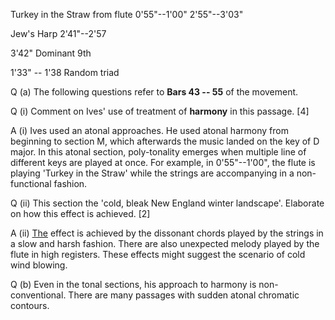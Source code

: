 Turkey in the Straw from flute
0'55"--1'00"
2'55"--3'03"

Jew's Harp
2'41"--2'57

3'42" Dominant 9th

1'33" -- 1'38 Random triad

Q (a)
The following questions refer to **Bars 43 -- 55** of the movement.

Q (i)
Comment on Ives' use of treatment of **harmony** in this passage. [4]

A (i)
Ives used an atonal approaches.
He used atonal harmony from beginning to section M, which afterwards the music landed on the key of D major.
In this atonal section, poly-tonality emerges when multiple line of different keys are played at once.
For example, in 0'55"--1'00", the flute is playing 'Turkey in the Straw' while the strings are accompanying in a non-functional fashion.

Q (ii)
This section the 'cold, bleak New England winter landscape'. Elaborate on how
this effect is achieved. [2]

A (ii)
[The](The) effect is achieved by the dissonant chords played by the strings in a slow and harsh fashion.
There are also unexpected melody played by the flute in high registers.
These effects might suggest the scenario of cold wind blowing.

Q (b)
Even in the tonal sections, his approach to harmony is non-conventional. There are many passages with sudden atonal chromatic contours.

